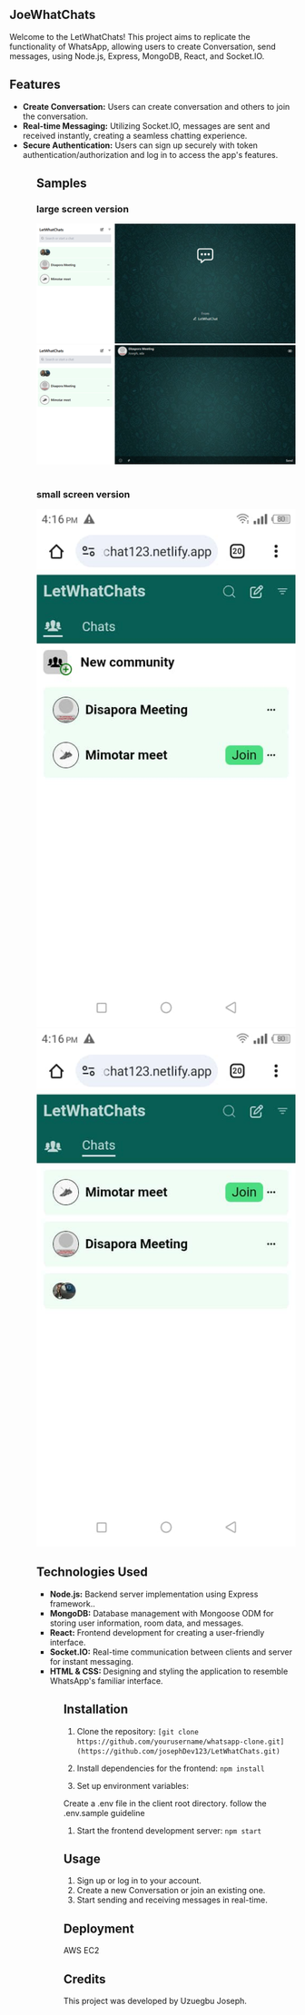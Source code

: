 ## JoeWhatChats

Welcome to the LetWhatChats! This project aims to replicate the functionality of WhatsApp, allowing users to create Conversation, send messages, using Node.js, Express, MongoDB, React, and Socket.IO.

## Features

<ul>
<li>
<b>Create Conversation:</b> Users can create conversation and  others to join the conversation.
</li>
<li>
<b>Real-time Messaging:</b> Utilizing Socket.IO, messages are sent and received instantly, creating a seamless chatting experience.
</li>

<li>
<b>Secure Authentication:</b> Users can sign up securely with token authentication/authorization and log in to access the app's features.
</li>

<!-- <li>
<b>Video Call (Upcoming):</b> Soon, users will be able to initiate video calls within chat rooms for face-to-face communication.
</li> -->
<ul>

## Samples

### large screen version

<img src="/public/imgs/letWhatChat1.png" loading="lazy" alt="large screen sample" />
<img src="/public/imgs/letWhatChat2.png" loading="lazy" alt="large screen sample" />
<br/> <br/>

### small screen version

<img src="/public/imgs/WhatsAppImage.jpg" loading="lazy" alt="large screen sample" />
<img src="/public/imgs/WhatsAppImagesample2.jpg" loading="lazy" alt="large screen sample" />

## Technologies Used

<ul>
<li>
<b>Node.js:</b>  Backend server implementation using Express framework..
</li>
<li>
<b>MongoDB:</b>  Database management with Mongoose ODM for storing user information, room data, and messages.
</li>

<li>
<b>React:</b>  Frontend development for creating a user-friendly interface.
</li>

<li>
<b>Socket.IO:</b>  Real-time communication between clients and server for instant messaging.
</li>

<li>
<b>HTML & CSS: </b>   Designing and styling the application to resemble WhatsApp's familiar interface.
</li>
<ul>

## Installation

1. Clone the repository:
   `[git clone https://github.com/yourusername/whatsapp-clone.git](https://github.com/josephDev123/LetWhatChats.git)`

2. Install dependencies for the frontend:
   `npm install`

3. Set up environment variables:

Create a .env file in the client root directory. follow the .env.sample guideline

1. Start the frontend development server:
   `npm start`

## Usage

<ol>
<li>Sign up or log in to your account.</li>
<li>Create a new Conversation or join an existing one.</li>
<li>Start sending and receiving messages in real-time.</li>
<!-- <li>Stay tuned for the upcoming video call feature!</li> -->
</ol>

## Deployment

AWS EC2

## Credits

This project was developed by Uzuegbu Joseph.
